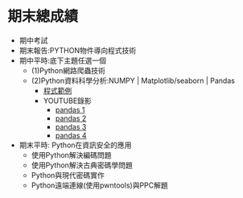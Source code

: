 # 期末總成績
- 期中考試
- 期末報告:PYTHON物件導向程式技術
- 期中平時:底下主題任選一個
  - (1)Python網路爬蟲技術
  - (2)Python資料科學分析:NUMPY | Matplotlib/seaborn | Pandas
    - [程式範例](https://github.com/TaiwanHolyHigh/AI4H2022)
    - YOUTUBE錄影
      - [pandas 1](https://youtu.be/_lUy7iJXzrI) 
      - [pandas 2]() 
      - [pandas 3]() 
      - [pandas 4]()     
- 期末平時: Python在資訊安全的應用
  - 使用Python解決編碼問題
  - 使用Python解決古典密碼學問題
  - Python與現代密碼實作
  - Python遠端連線(使用pwntools)與PPC解題
